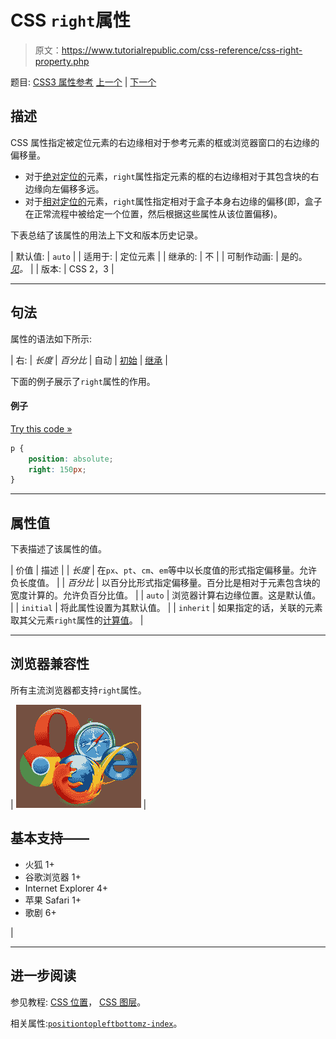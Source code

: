 # CSS `right`属性

> 原文：<https://www.tutorialrepublic.com/css-reference/css-right-property.php>

题目: [CSS3 属性参考](css3-properties.php) [上一个](css3-resize-property.php) | [下一个](css-table-layout-property.php)

## 描述

CSS 属性指定被定位元素的右边缘相对于参考元素的框或浏览器窗口的右边缘的偏移量。

*   对于[绝对定位的](../css-tutorial/css-position.php#absolute-positioning)元素，`right`属性指定元素的框的右边缘相对于其包含块的右边缘向左偏移多远。
*   对于[相对定位的](../css-tutorial/css-position.php#relative-positioning)元素，`right`属性指定相对于盒子本身右边缘的偏移(即，盒子在正常流程中被给定一个位置，然后根据这些属性从该位置偏移)。

下表总结了该属性的用法上下文和版本历史记录。

| 默认值: | `auto` |
| 适用于: | 定位元素 |
| 继承的: | 不 |
| 可制作动画: | 是的。 [*见*](css-animatable-properties.php)*。* |
| 版本: | CSS 2，3 |

* * *

## 句法

属性的语法如下所示:

| 右: | *长度* &#124; *百分比* &#124; 自动 &#124; [初始](../definitions.php#initial) &#124; [继承](../definitions.php#inherit) |

下面的例子展示了`right`属性的作用。

#### 例子

[Try this code »](../codelab.php?topic=css&file=right-property "Try this code using online Editor")

```css
p {
    position: absolute;
    right: 150px;
}
```

* * *

## 属性值

下表描述了该属性的值。

| 价值 | 描述 |
| *长度* | 在`px`、`pt`、`cm`、`em`等中以长度值的形式指定偏移量。允许负长度值。 |
| *百分比* | 以百分比形式指定偏移量。百分比是相对于元素包含块的宽度计算的。允许负百分比值。 |
| `auto` | 浏览器计算右边缘位置。这是默认值。 |
| `initial` | 将此属性设置为其默认值。 |
| `inherit` | 如果指定的话，关联的元素取其父元素`right`属性的[计算值](../definitions.php#computed-value)。 |

* * *

## 浏览器兼容性

所有主流浏览器都支持`right`属性。

| ![Browsers Icon](img/e9331123c77668c1832e541c2fca1002.png) | 

## 基本支持——

*   火狐 1+
*   谷歌浏览器 1+
*   Internet Explorer 4+
*   苹果 Safari 1+
*   歌剧 6+

 |

* * *

## 进一步阅读

参见教程: [CSS 位置](../css-tutorial/css-position.php)， [CSS 图层](../css-tutorial/css-layers.php)。

相关属性:[`position`](css-position-property.php)[`top`](css-top-property.php)[`left`](css-left-property.php)[`bottom`](css-bottom-property.php)[`z-index`](css-z-index-property.php)。